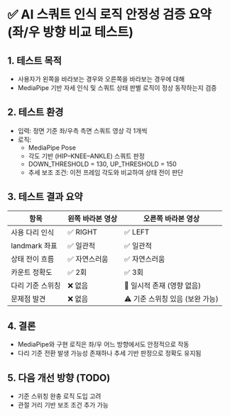 # ✅ AI 스쿼트 인식 로직 안정성 검증 요약 (좌/우 방향 비교 테스트)

## 1. 테스트 목적
- 사용자가 왼쪽을 바라보는 경우와 오른쪽을 바라보는 경우에 대해
- MediaPipe 기반 자세 인식 및 스쿼트 상태 판별 로직이 정상 동작하는지 검증

## 2. 테스트 환경
- 입력: 정면 기준 좌/우측 측면 스쿼트 영상 각 1개씩
- 로직:
  - MediaPipe Pose
  - 각도 기반 (HIP–KNEE–ANKLE) 스쿼트 판정
  - DOWN_THRESHOLD = 130, UP_THRESHOLD = 150
  - 추세 보조 조건: 이전 프레임 각도와 비교하여 상태 전이 판단

## 3. 테스트 결과 요약

| 항목              | 왼쪽 바라본 영상 | 오른쪽 바라본 영상 |
|------------------|------------------|---------------------|
| 사용 다리 인식   | ✅ RIGHT          | ✅ LEFT             |
| landmark 좌표     | ✅ 일관적          | ✅ 일관적            |
| 상태 전이 흐름   | ✅ 자연스러움      | ✅ 자연스러움         |
| 카운트 정확도     | ✅ 2회             | ✅ 3회                |
| 다리 기준 스위칭 | ❌ 없음            | 🔄 일시적 존재 (영향 없음) |
| 문제점 발견       | ❌ 없음            | ⚠️ 기준 스위칭 있음 (보완 가능) |

## 4. 결론
- MediaPipe와 구현 로직은 좌/우 어느 방향에서도 안정적으로 작동
- 다리 기준 전환 발생 가능성 존재하나 추세 기반 판정으로 정확도 유지됨

## 5. 다음 개선 방향 (TODO)
- 기준 스위칭 완충 로직 도입 고려
- 관절 거리 기반 보조 조건 추가 가능